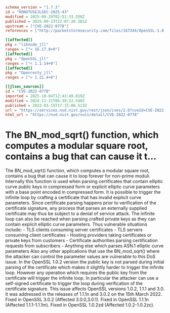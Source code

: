 ```toml
schema_version = "1.7.3"
id = "DONOTUSEJLSEC-2025-43"
modified = 2025-09-29T02:51:33.558Z
published = 2025-09-23T22:07:20.281Z
upstream = ["CVE-2022-0778"]
references = ["http://packetstormsecurity.com/files/167344/OpenSSL-1.0.2-1.1.1-3.0-BN_mod_sqrt-Infinite-Loop.html", "http://seclists.org/fulldisclosure/2022/May/33", "http://seclists.org/fulldisclosure/2022/May/35", "http://seclists.org/fulldisclosure/2022/May/38", "https://cert-portal.siemens.com/productcert/pdf/ssa-712929.pdf", "https://git.openssl.org/gitweb/?p=openssl.git%3Ba=commitdiff%3Bh=3118eb64934499d93db3230748a452351d1d9a65", "https://git.openssl.org/gitweb/?p=openssl.git%3Ba=commitdiff%3Bh=380085481c64de749a6dd25cdf0bcf4360b30f83", "https://git.openssl.org/gitweb/?p=openssl.git%3Ba=commitdiff%3Bh=a466912611aa6cbdf550cd10601390e587451246", "https://lists.debian.org/debian-lts-announce/2022/03/msg00023.html", "https://lists.debian.org/debian-lts-announce/2022/03/msg00024.html", "https://lists.fedoraproject.org/archives/list/package-announce%40lists.fedoraproject.org/message/323SNN6ZX7PRJJWP2BUAFLPUAE42XWLZ/", "https://lists.fedoraproject.org/archives/list/package-announce%40lists.fedoraproject.org/message/GDB3GQVJPXJE7X5C5JN6JAA4XUDWD6E6/", "https://lists.fedoraproject.org/archives/list/package-announce%40lists.fedoraproject.org/message/W6K3PR542DXWLEFFMFIDMME4CWMHJRMG/", "https://psirt.global.sonicwall.com/vuln-detail/SNWLID-2022-0002", "https://security.gentoo.org/glsa/202210-02", "https://security.netapp.com/advisory/ntap-20220321-0002/", "https://security.netapp.com/advisory/ntap-20220429-0005/", "https://security.netapp.com/advisory/ntap-20240621-0006/", "https://support.apple.com/kb/HT213255", "https://support.apple.com/kb/HT213256", "https://support.apple.com/kb/HT213257", "https://www.debian.org/security/2022/dsa-5103", "https://www.openssl.org/news/secadv/20220315.txt", "https://www.oracle.com/security-alerts/cpuapr2022.html", "https://www.oracle.com/security-alerts/cpujul2022.html", "https://www.tenable.com/security/tns-2022-06", "https://www.tenable.com/security/tns-2022-07", "https://www.tenable.com/security/tns-2022-08", "https://www.tenable.com/security/tns-2022-09", "http://packetstormsecurity.com/files/167344/OpenSSL-1.0.2-1.1.1-3.0-BN_mod_sqrt-Infinite-Loop.html", "http://seclists.org/fulldisclosure/2022/May/33", "http://seclists.org/fulldisclosure/2022/May/35", "http://seclists.org/fulldisclosure/2022/May/38", "https://cert-portal.siemens.com/productcert/pdf/ssa-712929.pdf", "https://git.openssl.org/gitweb/?p=openssl.git%3Ba=commitdiff%3Bh=3118eb64934499d93db3230748a452351d1d9a65", "https://git.openssl.org/gitweb/?p=openssl.git%3Ba=commitdiff%3Bh=380085481c64de749a6dd25cdf0bcf4360b30f83", "https://git.openssl.org/gitweb/?p=openssl.git%3Ba=commitdiff%3Bh=a466912611aa6cbdf550cd10601390e587451246", "https://lists.debian.org/debian-lts-announce/2022/03/msg00023.html", "https://lists.debian.org/debian-lts-announce/2022/03/msg00024.html", "https://lists.fedoraproject.org/archives/list/package-announce%40lists.fedoraproject.org/message/323SNN6ZX7PRJJWP2BUAFLPUAE42XWLZ/", "https://lists.fedoraproject.org/archives/list/package-announce%40lists.fedoraproject.org/message/GDB3GQVJPXJE7X5C5JN6JAA4XUDWD6E6/", "https://lists.fedoraproject.org/archives/list/package-announce%40lists.fedoraproject.org/message/W6K3PR542DXWLEFFMFIDMME4CWMHJRMG/", "https://psirt.global.sonicwall.com/vuln-detail/SNWLID-2022-0002", "https://security.gentoo.org/glsa/202210-02", "https://security.netapp.com/advisory/ntap-20220321-0002/", "https://security.netapp.com/advisory/ntap-20220429-0005/", "https://security.netapp.com/advisory/ntap-20240621-0006/", "https://support.apple.com/kb/HT213255", "https://support.apple.com/kb/HT213256", "https://support.apple.com/kb/HT213257", "https://www.debian.org/security/2022/dsa-5103", "https://www.openssl.org/news/secadv/20220315.txt", "https://www.oracle.com/security-alerts/cpuapr2022.html", "https://www.oracle.com/security-alerts/cpujul2022.html", "https://www.tenable.com/security/tns-2022-06", "https://www.tenable.com/security/tns-2022-07", "https://www.tenable.com/security/tns-2022-08", "https://www.tenable.com/security/tns-2022-09"]

[[affected]]
pkg = "libnode_jll"
ranges = ["< 16.17.0+0"]
[[affected]]
pkg = "OpenSSL_jll"
ranges = ["< 1.1.14+0"]
[[affected]]
pkg = "Openresty_jll"
ranges = ["< 1.21.4+0"]

[[jlsec_sources]]
id = "CVE-2022-0778"
imported = 2025-10-04T12:43:49.819Z
modified = 2024-11-21T06:39:22.540Z
published = 2022-03-15T17:15:08.513Z
url = "https://services.nvd.nist.gov/rest/json/cves/2.0?cveId=CVE-2022-0778"
html_url = "https://nvd.nist.gov/vuln/detail/CVE-2022-0778"
```

# The BN_mod_sqrt() function, which computes a modular square root, contains a bug that can cause it t...

The BN_mod_sqrt() function, which computes a modular square root, contains a bug that can cause it to loop forever for non-prime moduli. Internally this function is used when parsing certificates that contain elliptic curve public keys in compressed form or explicit elliptic curve parameters with a base point encoded in compressed form. It is possible to trigger the infinite loop by crafting a certificate that has invalid explicit curve parameters. Since certificate parsing happens prior to verification of the certificate signature, any process that parses an externally supplied certificate may thus be subject to a denial of service attack. The infinite loop can also be reached when parsing crafted private keys as they can contain explicit elliptic curve parameters. Thus vulnerable situations include: - TLS clients consuming server certificates - TLS servers consuming client certificates - Hosting providers taking certificates or private keys from customers - Certificate authorities parsing certification requests from subscribers - Anything else which parses ASN.1 elliptic curve parameters Also any other applications that use the BN_mod_sqrt() where the attacker can control the parameter values are vulnerable to this DoS issue. In the OpenSSL 1.0.2 version the public key is not parsed during initial parsing of the certificate which makes it slightly harder to trigger the infinite loop. However any operation which requires the public key from the certificate will trigger the infinite loop. In particular the attacker can use a self-signed certificate to trigger the loop during verification of the certificate signature. This issue affects OpenSSL versions 1.0.2, 1.1.1 and 3.0. It was addressed in the releases of 1.1.1n and 3.0.2 on the 15th March 2022. Fixed in OpenSSL 3.0.2 (Affected 3.0.0,3.0.1). Fixed in OpenSSL 1.1.1n (Affected 1.1.1-1.1.1m). Fixed in OpenSSL 1.0.2zd (Affected 1.0.2-1.0.2zc).


